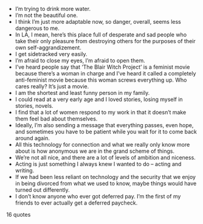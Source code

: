 - I’m trying to drink more water.
 - I’m not the beautiful one.
 - I think I’m just more adaptable now, so danger, overall, seems less dangerous to me.
 - In LA, I mean, here’s this place full of desperate and sad people who take their only pleasure from destroying others for the purposes of their own self-aggrandizement.
 - I get sidetracked very easily.
 - I’m afraid to close my eyes, I’m afraid to open them.
 - I’ve heard people say that ‘The Blair Witch Project’ is a feminist movie because there’s a woman in charge and I’ve heard it called a completely anti-feminist movie because this woman screws everything up. Who cares really? It’s just a movie.
 - I am the shortest and least funny person in my family.
 - I could read at a very early age and I loved stories, losing myself in stories, novels.
 - I find that a lot of women respond to my work in that it doesn’t make them feel bad about themselves.
 - Ideally, I’m also sending a message that everything passes, even hope, and sometimes you have to be patient while you wait for it to come back around again.
 - All this technology for connection and what we really only know more about is how anonymous we are in the grand scheme of things.
 - We’re not all nice, and there are a lot of levels of ambition and niceness.
 - Acting is just something I always knew I wanted to do – acting and writing.
 - If we had been less reliant on technology and the security that we enjoy in being divorced from what we used to know, maybe things would have turned out differently.
 - I don’t know anyone who ever got deferred pay. I’m the first of my friends to ever actually get a deferred paycheck.

16 quotes